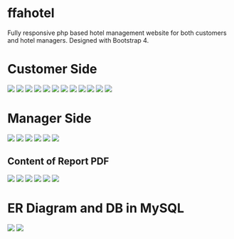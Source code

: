 # ffahotel

Fully responsive php based hotel management website for both customers and hotel managers. Designed with Bootstrap 4.

# Customer Side

![](https://github.com/fatihfurkanaydemir/ffahotel/blob/master/gitImages/1.PNG)
![](https://github.com/fatihfurkanaydemir/ffahotel/blob/master/gitImages/r1.PNG)
![](https://github.com/fatihfurkanaydemir/ffahotel/blob/master/gitImages/r2.PNG)
![](https://github.com/fatihfurkanaydemir/ffahotel/blob/master/gitImages/2.PNG)
![](https://github.com/fatihfurkanaydemir/ffahotel/blob/master/gitImages/3.PNG)
![](https://github.com/fatihfurkanaydemir/ffahotel/blob/master/gitImages/r3.PNG)
![](https://github.com/fatihfurkanaydemir/ffahotel/blob/master/gitImages/4.PNG)
![](https://github.com/fatihfurkanaydemir/ffahotel/blob/master/gitImages/5.PNG)
![](https://github.com/fatihfurkanaydemir/ffahotel/blob/master/gitImages/6.PNG)
![](https://github.com/fatihfurkanaydemir/ffahotel/blob/master/gitImages/7.PNG)
![](https://github.com/fatihfurkanaydemir/ffahotel/blob/master/gitImages/r4.PNG)
![](https://github.com/fatihfurkanaydemir/ffahotel/blob/master/gitImages/8.PNG)

# Manager Side

![](https://github.com/fatihfurkanaydemir/ffahotel/blob/master/gitImages/9.PNG)
![](https://github.com/fatihfurkanaydemir/ffahotel/blob/master/gitImages/10.PNG)
![](https://github.com/fatihfurkanaydemir/ffahotel/blob/master/gitImages/11.PNG)
![](https://github.com/fatihfurkanaydemir/ffahotel/blob/master/gitImages/12.PNG)
![](https://github.com/fatihfurkanaydemir/ffahotel/blob/master/gitImages/13.PNG)
![](https://github.com/fatihfurkanaydemir/ffahotel/blob/master/gitImages/14.PNG)

## Content of Report PDF

![](https://github.com/fatihfurkanaydemir/ffahotel/blob/master/gitImages/15.PNG)
![](https://github.com/fatihfurkanaydemir/ffahotel/blob/master/gitImages/16.PNG)
![](https://github.com/fatihfurkanaydemir/ffahotel/blob/master/gitImages/17.PNG)
![](https://github.com/fatihfurkanaydemir/ffahotel/blob/master/gitImages/18.PNG)
![](https://github.com/fatihfurkanaydemir/ffahotel/blob/master/gitImages/19.PNG)
![](https://github.com/fatihfurkanaydemir/ffahotel/blob/master/gitImages/20.PNG)

# ER Diagram and DB in MySQL

![](https://github.com/fatihfurkanaydemir/ffahotel/blob/master/erdiagram.PNG)
![](https://github.com/fatihfurkanaydemir/ffahotel/blob/master/gitImages/21.PNG)
